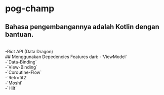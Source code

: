 # pog-champ

## Bahasa pengembangannya adalah Kotlin dengan bantuan.  
<br>
-Riot API (Data Dragon)
<br>
## Menggunakan Depedencies Features dari:
-`ViewModel`
<br>
-`Data-Binding`
<br>
-`View-Binding`
<br>
-`Coroutine-Flow`
<br>
-`Retrofit2`
<br>
-`Moshi`
<br>
-`Hilt`
<br>

